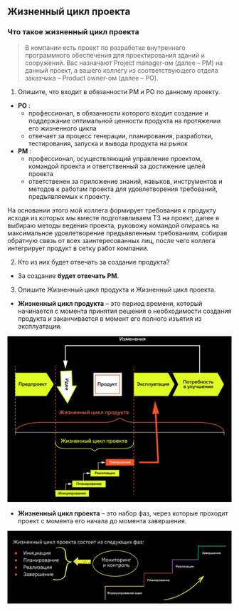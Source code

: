## Жизненный цикл проекта
### Что такое жизненный цикл проекта

>В компании есть проект по разработке внутреннего программного обеспечения для проектирования зданий и сооружений. 
>Вас назначают Project manager-ом (далее – PM) на данный проект, а вашего коллегу из соответствующего отдела заказчика – Product owner-ом (далее – PO).

1. Опишите, что входит в обязанности PM и PO по данному проекту.
- **PO** :
    - профессионал, в обязанности которого входит создание
и поддержание оптимальной ценности продукта на протяжении
его жизненного цикла
    - отвечает за процесс генерации, планирования, разработки, тестирования,
запуска и вывода продукта на рынок
- **PM** :
    - профессионал, осуществляющий управление проектом, командой проекта
и ответственный за достижение целей проекта
    - ответственен за приложение знаний, навыков, инструментов и методов к работам проекта
для удовлетворения требований, предъявляемых к проекту.

На основании этого мой коллега формирует требования к продукту исходя из которых мы вместе подготавливаем ТЗ на проект, далее я выбираю методы ведения проекта, руковожу командой опираясь на максимальное удовлетворение предъявленным требованиям, собирая обратную связь от всех заинтересованных лиц, после чего коллега интегрирует продукт в сетку работ компании.

2. Кто из них будет отвечать за создание продукта?
- За создание **будет отвечать PM**.
3. Опишите Жизненный цикл продукта и Жизненный цикл проекта.
- **Жизненный цикл продукта** – это период времени, который начинается с момента принятия решения о необходимости
создания продукта и заканчивается в момент его полного изъятия из эксплуатации.
<p align="center"><img src ="plc.png" /></p>

- **Жизненный цикл проекта** – это набор фаз, через которые проходит проект с момента
его начала до момента завершения.
<p align="center"><img src ="prlc.png" /></p>